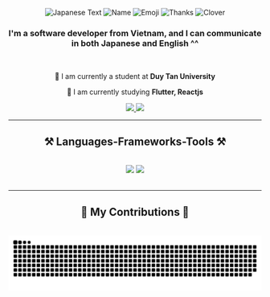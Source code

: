<p align="center">
  <img src="https://img.shields.io/badge/こんにちは!-blue?style=for-the-badge" alt="Japanese Text" />
  <img src="https://img.shields.io/badge/私の名前はレ・ヴァン・フック・ティンです!-brightgreen?style=for-the-badge" alt="Name" />
  <img src="https://img.shields.io/badge/(>_<)-yellow?style=for-the-badge" alt="Emoji" />
  <img src="https://img.shields.io/badge/どぞよろしくお願いします.-orange?style=for-the-badge" alt="Thanks" />
  <img src="https://img.shields.io/badge/🍀-green?style=for-the-badge" alt="Clover" />
</p>


<h3 align="center">I'm a software developer from Vietnam, and I can communicate in both Japanese and English ^^</h3>

<br/>

<div align="center">
 
 🔭 I am currently a student at **Duy Tan University**

🌱 I am currently studying **Flutter, Reactjs**


 </div>
 
<div align="center"> 
  <a href="mailto:lpvt267@gmail.com">
    <img src="https://img.shields.io/badge/Gmail-333333?style=for-the-badge&logo=gmail&logoColor=red" />
  </a>
  <a href="https://www.linkedin.com/in/le-van-phuoc-thinh-887009302/" target="_blank">
    <img src="https://img.shields.io/badge/LinkedIn-0077B5?style=for-the-badge&logo=linkedin&logoColor=white" target="_blank" />
  </a>
</div>

 <hr/>
 
<h2 align="center">⚒️ Languages-Frameworks-Tools ⚒️</h2>
<br/>
<div align="center">
    <img src="https://skillicons.dev/icons?i=react,bootstrap,html,css,vscode,github,figma,git,flutter,dart,php,laravel" />
    <img src="https://skillicons.dev/icons?i=python,javascript,firebase,c++,c#,java,mysql,vuejs" /><br>
</div>

<br/>
<hr/>

<div align="center">
  <h2>🐍 My Contributions 🐍</h2>
  <br>
  <img alt="snake eating my contributions" src="https://raw.githubusercontent.com/salesp07/salesp07/output/github-contribution-grid-snake.svg" />
  
  <br/><br/><br/>
</div>



